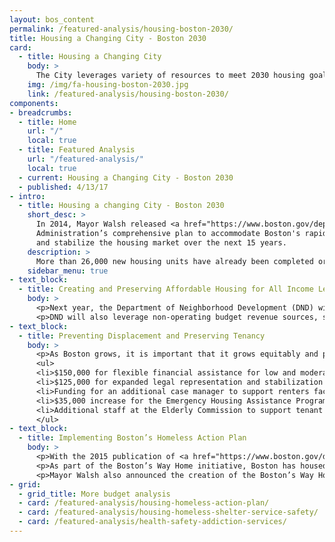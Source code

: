 ```yaml
---
layout: bos_content
permalink: /featured-analysis/housing-boston-2030/
title: Housing a Changing City - Boston 2030
card:
  - title: Housing a Changing City
    body: >
      The City leverages variety of resources to meet 2030 housing goals.
    img: /img/fa-housing-boston-2030.jpg
    link: /featured-analysis/housing-boston-2030/
components:
- breadcrumbs:
  - title: Home
    url: "/"
    local: true
  - title: Featured Analysis
    url: "/featured-analysis/"
    local: true
  - current: Housing a Changing City - Boston 2030
  - published: 4/13/17
- intro:
  - title: Housing a changing City - Boston 2030
    short_desc: >
      In 2014, Mayor Walsh released <a href="https://www.boston.gov/departments/neighborhood-development/housing-changing-city-boston-2030">Housing a Changing City - Boston 2030</a>, the
      Administration’s comprehensive plan to accommodate Boston's rapid growth 
      and stabilize the housing market over the next 15 years. 
    description: >
      More than 26,000 new housing units have already been completed or are currently in construction, and another 26,000 are under review. This represents 98 percent of the City’s 53,000-unit target for 2030. 
    sidebar_menu: true
- text_block:
  - title: Creating and Preserving Affordable Housing for All Income Levels
    body: >
      <p>Next year, the Department of Neighborhood Development (DND) will double its down payment assistance program to $1 million, allowing dozens of middle class families to access zero-interest loans to cover down payments.  This $500,000 increase will promote homeownership among moderate and middle income homebuyers in Boston.</p>
      <p>DND will also leverage non-operating budget revenue sources, such as Inclusionary Development Program funds and Linkage funds administered through the Neighborhood Housing Trust. DND will use these revenue sources to continue the Acquisition Opportunity Program and Neighborhood Homes Initiative, which are creating more affordable rental and homeownership opportunities in Boston.</p>
- text_block:
  - title: Preventing Displacement and Preserving Tenancy
    body: >
      <p>As Boston grows, it is important that it grows equitably and prevents the displacement of long term residents. In FY17, Mayor Walsh created the Office of Housing Stability to support renters in housing crisis, preserve tenancy, and prevent displacement. The FY19 budget expands the capacity and effectiveness of that office with new investments:</p>
      <ul>
      <li>$150,000 for flexible financial assistance for low and moderate income households facing a housing crisis.</li>
      <li>$125,000 for expanded legal representation and stabilization services for renters facing eviction.</li>
      <li>Funding for an additional case manager to support renters facing housing crisis and provide information to tenants and landlords about their rights and responsibilities.</li>
      <li>$35,000 increase for the Emergency Housing Assistance Program to assist residents displaced by fire, condemnation, natural disaster and other events.</li>
      <li>Additional staff at the Elderly Commission to support tenant or home-owning seniors who face issues including foreclosures, evictions, or utility problems.</li>
      </ul>
- text_block:
  - title: Implementing Boston’s Homeless Action Plan
    body: >
      <p>With the 2015 publication of <a href="https://www.boston.gov/departments/neighborhood-development/bostons-way-home">Boston’s Way Home</a>, the City’s plan to end chronic and veteran homelessness, Mayor Walsh reinforced the City’s commitment to the most vulnerable populations in our community. Boston’s Way Home calls for a single, integrated homeless system, which will not only quickly move homeless individuals from Boston's streets and shelters into permanent housing, but also provide them the support they need to remain stable.</p> 
      <p>As part of the Boston’s Way Home initiative, Boston has housed over 900 homeless veterans since July 2014, and put an end to chronic veteran homelessness in Boston. In addition, since January of 2016, Boston and our partners have housed over 480 chronically homeless individuals.</p> 
      <p>Mayor Walsh also announced the creation of the Boston’s Way Home fund in 2018. This fund will raise $10 million in private donations over the course of four years to create 200 new units of supportive, sustainable, long-term housing for chronically homeless men and women. As of March 2018, the fund had already received over $3 million in contributions.</p>
- grid: 
  - grid_title: More budget analysis
  - card: /featured-analysis/housing-homeless-action-plan/
  - card: /featured-analysis/housing-homeless-shelter-service-safety/
  - card: /featured-analysis/health-safety-addiction-services/
---
```

